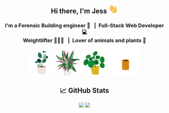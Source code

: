 <h2 align="center">
Hi there, I'm Jess <img src="https://raw.githubusercontent.com/jessoliva/jessoliva/main/assets/hi.gif" width="30px">
</h2>

<h3 align="center">
I'm a Forensic Building engineer 🏬 &ensp;|&ensp;Full-Stack Web Developer 💻 
</br>
Weightlifter 🏋🏽‍♀️ &ensp;|&ensp;Lover of animals and plants 🌱

</br>
<img src="https://raw.githubusercontent.com/jessoliva/jessoliva/main/assets/plant.gif" width="80px">
<img src="https://raw.githubusercontent.com/jessoliva/jessoliva/main/assets/plant6.gif" width="80px">
<img src="https://raw.githubusercontent.com/jessoliva/jessoliva/main/assets/plant2.gif" width="80px">
<img src="https://raw.githubusercontent.com/jessoliva/jessoliva/main/assets/plant5.gif" width="100px">
</h3> 

<h2 align="center">
📈 GitHub Stats 
</h2>
<p align="center">
<img src="https://github-readme-stats.vercel.app/api/top-langs/?username=jessoliva&layout=compact&theme=nightowl">

<img src="https://github-readme-stats.vercel.app/api?username=jessoliva&theme=nightowl&show_icons=true&count_private=true">
</p>



<!--
https://raw.githubusercontent.com/<User>/<Repository>/<branch>/<path/to/gif>

**jessoliva/jessoliva** is a ✨ _special_ ✨ repository because its `README.md` (this file) appears on your GitHub profile.

Here are some ideas to get you started:

- 🔭 I’m currently working on ...
- 🌱 I’m currently learning ...
- 👯 I’m looking to collaborate on ...
- 🤔 I’m looking for help with ...
- 💬 Ask me about ...
- 📫 How to reach me: ...
- 😄 Pronouns: ...
- ⚡ Fun fact: ...
-->